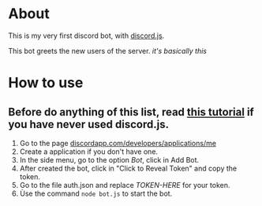# About
This is my very first discord bot, with [discord.js](https://github.com/discordjs/discord.js/).

This bot greets the new users of the server. *it's basically this*

# How to use
## Before do anything of this list, read [this tutorial](https://medium.com/davao-js/2019-tutorial-creating-your-first-simple-discord-bot-47fc836a170b) if you have never used discord.js.
1. Go to the page [discordapp.com/developers/applications/me](https://discordapp.com/developers/applications/me)
2. Create a application if you don't have one.
3. In the side menu, go to the option *Bot*, click in Add Bot.
4. After created the bot, click in "Click to Reveal Token" and copy the token.
4. Go to the file auth.json and replace *TOKEN-HERE* for your token.
5. Ùse the command `node bot.js` to start the bot.
